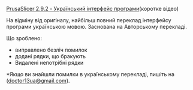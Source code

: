 [PrusaSlicer 2.9.2 - Український інтерфейс програми](https://www.youtube.com/watch?v=XWA0fyaYvxY)(коротке відео)

На відміну від оригіналу, найбільш повний переклад інтерфейсу програми українською мовою.
Заснована на Авторському перекладі.

Що зроблено:
- виправлено безліч помилок
- додані рядки, що бракують
- Видалені непотрібні рядки

*Якщо ви знайшли помилки в українському перекладі, пишіть на (doctor13ua@gmail.com).
